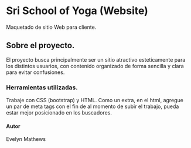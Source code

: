 # Sri School of Yoga (Website)

Maquetado de sitio Web para cliente.

## Sobre el proyecto.

El proyecto busca principalmente ser un sitio atractivo esteticamente para los distintos usuarios, con contenido organizado de forma sencilla y clara para evitar confusiones.

### Herramientas utilizadas.

Trabaje con CSS (bootstrap) y HTML. Como un extra, en el html, agregue un par de  meta tags con el fin de al momento de subir el trabajo, pueda estar mejor posicionado en los buscadores.

#### Autor
Evelyn Mathews
